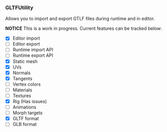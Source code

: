 ### GLTFUtility
Allows you to import and export GTLF files during runtime and in editor.

**NOTICE** This is a work in progress. Current features can be tracked below:

- [x] Editor import
- [ ] Editor export
- [ ] Runtime import API
- [ ] Runtime export API
- [x] Static mesh
- [x] UVs
- [x] Normals
- [x] Tangents
- [ ] Vertex colors
- [ ] Materials
- [ ] Textures
- [x] Rig (Has issues)
- [ ] Animations
- [ ] Morph targets
- [x] GLTF format
- [ ] GLB format
